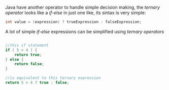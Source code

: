 Java have another operator to handle simple decision making, the _ternary operator_ looks like a _if-else_ in just one like, its sintax is very simple:

```java
int value = (expression) ? trueExpression : falseExpression;
```

A lot of simple _if-else_ expressions can be simplified using _ternary operators_

```java

//this if statement
if ( 5 > 4 ) {
    return true;
} else {
    return false;
}

//is equivalent to this ternary expression
return 5 > 4 ? true : false;

```
